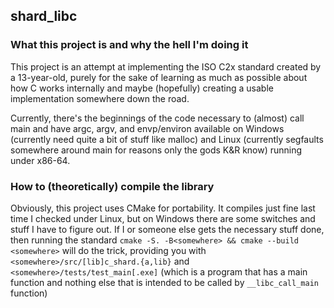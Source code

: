 ## shard_libc

### What this project is and why the hell I'm doing it
This project is an attempt at implementing the ISO C2x standard created by a 13-year-old, purely for the sake of learning as much as possible about how C works internally and maybe (hopefully) creating a usable implementation somewhere down the road.

Currently, there's the beginnings of the code necessary to (almost) call main and have argc, argv, and envp/environ available on Windows (currently need quite a bit of stuff like malloc) and Linux (currently segfaults somewhere around main for reasons only the gods K&R know) running under x86-64.

### How to (theoretically) compile the library
Obviously, this project uses CMake for portability. It compiles just fine last time I checked under Linux, but on Windows there are some switches and stuff I have to figure out. If I or someone else gets the necessary stuff done, then running the standard `cmake -S. -B<somewhere> && cmake --build <somewhere>` will do the trick, providing you with `<somewhere>/src/[lib]c_shard.{a,lib}` and `<somewhere>/tests/test_main[.exe]` (which is a program that has a main function and nothing else that is intended to be called by `__libc_call_main` function)
